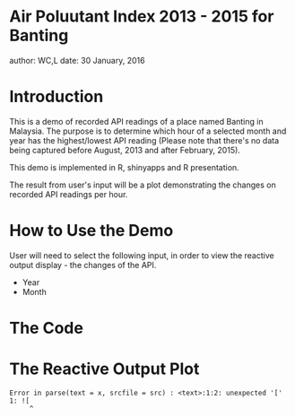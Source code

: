 Air Poluutant Index 2013 - 2015 for Banting
========================================================
author: WC,L
date: 30 January, 2016

Introduction
========================================================

This is a demo of recorded API readings of a place named Banting in Malaysia. The purpose is to determine which hour of a selected month and year has the highest/lowest API reading (Please note that there's no data being captured before August, 2013 and after February, 2015).

This demo is implemented in R, shinyapps and R presentation.

The result from user's input will be a plot demonstrating the changes on recorded API readings per hour.

How to Use the Demo
========================================================
User will need to select the following input, in order to view the reactive output display - the changes of the API.

- Year
- Month

The Code 
========================================================



The Reactive Output Plot
========================================================



```
Error in parse(text = x, srcfile = src) : <text>:1:2: unexpected '['
1: ![
     ^
```

